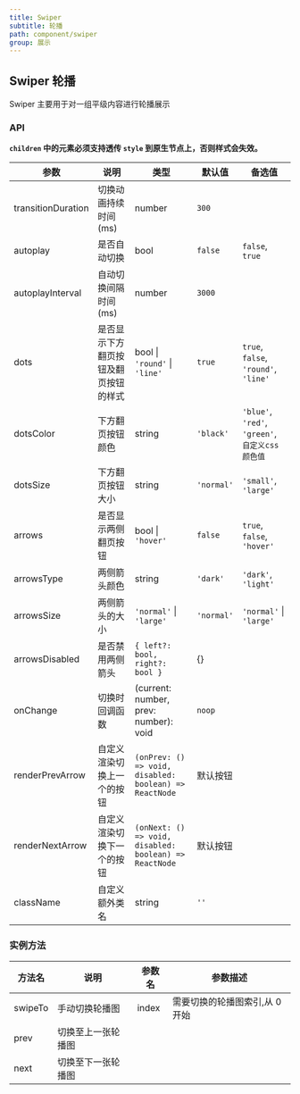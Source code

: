 ```yaml
---
title: Swiper
subtitle: 轮播
path: component/swiper
group: 展示
---
```


## Swiper 轮播

Swiper 主要用于对一组平级内容进行轮播展示

### API

**`children` 中的元素必须支持透传 `style` 到原生节点上，否则样式会失效。**

| 参数               | 说明                       | 类型                                  | 默认值     | 备选值                                          |
| ------------------ | -------------------------- | ------------------------------------- | ---------- | ----------------------------------------------- |
| transitionDuration | 切换动画持续时间(ms)       | number                                | `300`      |                                                 |
| autoplay           | 是否自动切换               | bool                                  | `false`    | `false`, `true`                                 |
| autoplayInterval   | 自动切换间隔时间(ms)       | number                                | `3000`     |                                                 |
| dots               | 是否显示下方翻页按钮及翻页按钮的样式       | bool \| `'round'` \| `'line'`  | `true`     | `true`, `false`, `'round'`, `'line'`                                 |
| dotsColor          | 下方翻页按钮颜色           | string                                | `'black'`  | `'blue'`, `'red'`, `'green'`, `自定义css颜色值` |
| dotsSize           | 下方翻页按钮大小           | string                                | `'normal'` | `'small'`, `'large'`                            |
| arrows             | 是否显示两侧翻页按钮       | bool \| `'hover'`    | `false`    | `true`, `false`, `'hover'`       |
| arrowsType         | 两侧箭头颜色               | string                                | `'dark'`   | `'dark'`, `'light'`                             |
| arrowsSize         | 两侧箭头的大小             |	`'normal'` \| `'large'`  | `'normal'` | `'normal'` \| `'large'`
| arrowsDisabled     | 是否禁用两侧箭头            |	`{ left?: bool, right?: bool }`  | {} | 
| onChange           | 切换时回调函数             | (current: number, prev: number): void | `noop`     |                                                 |
| renderPrevArrow    | 自定义渲染切换上一个的按钮 | `(onPrev: () => void, disabled: boolean) => ReactNode`   | 默认按钮   |                                                 |
| renderNextArrow    | 自定义渲染切换下一个的按钮 | `(onNext: () => void, disabled: boolean) => ReactNode`   | 默认按钮   |                                                 |
| className          | 自定义额外类名             | string                                | `''`       |                                                 |

### 实例方法

| 方法名  | 说明               | 参数名 | 参数描述                       |
| ------- | ------------------ | ------ | ------------------------------ |
| swipeTo | 手动切换轮播图     | index  | 需要切换的轮播图索引,从 0 开始 |
| prev    | 切换至上一张轮播图 |        |                                |
| next    | 切换至下一张轮播图 |        |                                |

<style>
.swiper-demo-container {
	display: flex;
}
.swiper-demo-simple {
	height: 150px;
	width: 300px;
	background: #FAFAFA;
	margin-right: 10px;
}
.swiper-demo-simple-h {
	text-align: center;
	background: #CCC;
	font-family: Avenir-BlackOblique;
	font-size: 48px;
	color: #FFFFFF;
	line-height: 150px;
	font-weight: 900;	
}
.swiper-demo-simple-text {
	margin-top: 10px;
}
.swiper-demo-btn-group {
	margin-top: 20px;
}
.no-flex {
	display: block !important;
}
</style>
